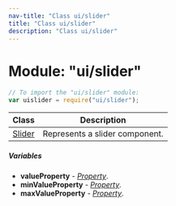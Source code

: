```yaml
---
nav-title: "Class ui/slider"
title: "Class ui/slider"
description: "Class ui/slider"
---
```

# Module: "ui/slider"

``` JavaScript
// To import the "ui/slider" module:
var uislider = require("ui/slider");
```

Class | Description
------|------------
[Slider](../../ui/slider/Slider.md) | Represents a slider component.

##### Variables
 - **valueProperty** - [_Property_](../../ui/core/dependency-observable/Property.md).
 - **minValueProperty** - [_Property_](../../ui/core/dependency-observable/Property.md).
 - **maxValueProperty** - [_Property_](../../ui/core/dependency-observable/Property.md).